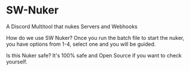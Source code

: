 # SW-Nuker
A Discord Multitool that nukes Servers and Webhooks

How do we use SW Nuker?
  Once you run the batch file to start the nuker, you have options from 1-4, select one and you will be guided.

Is this Nuker safe?
 It's 100% safe and Open Source if you want to check yourself.
